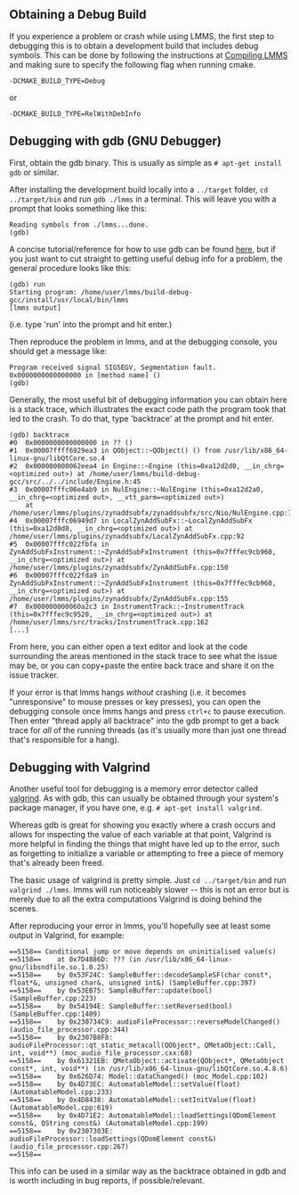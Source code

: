 ## Obtaining a Debug Build

If you experience a problem or crash while using LMMS, the first step to debugging this is to obtain a development build that includes debug symbols. This can be done by following the instructions at [Compiling LMMS](https://github.com/LMMS/lmms/wiki/Compiling) and making sure to specify the following flag when running cmake.

```
-DCMAKE_BUILD_TYPE=Debug
```

or 

```
-DCMAKE_BUILD_TYPE=RelWithDebInfo
``` 

## Debugging with gdb (GNU Debugger)

First, obtain the gdb binary. This is usually as simple as `# apt-get install gdb` or similar.

After installing the development build locally into a `../target` folder, `cd ../target/bin` and run `gdb ./lmms` in a terminal. This will leave you with a prompt that looks something like this:
```
Reading symbols from ./lmms...done.
(gdb) 
```

A concise tutorial/reference for how to use gdb can be found [here](http://www.unknownroad.com/rtfm/gdbtut/), but if you just want to cut straight to getting useful debug info for a problem, the general procedure looks like this:
```
(gdb) run
Starting program: /home/user/lmms/build-debug-gcc/install/usr/local/bin/lmms
[lmms output]
```
(i.e. type 'run' into the prompt and hit enter.)

Then reproduce the problem in lmms, and at the debugging console, you should get a message like:
```
Program received signal SIGSEGV, Segmentation fault.
0x0000000000000000 in [method name] ()
(gdb) 
```

Generally, the most useful bit of debugging information you can obtain here is a stack trace, which illustrates the exact code path the program took that led to the crash. To do that, type 'backtrace' at the prompt and hit enter.

```
(gdb) backtrace
#0  0x0000000000000000 in ?? ()
#1  0x00007ffff6929ea3 in QObject::~QObject() () from /usr/lib/x86_64-linux-gnu/libQtCore.so.4
#2  0x000000000062eea4 in Engine::~Engine (this=0xa12d2d0, __in_chrg=<optimized out>) at /home/user/lmms/build-debug-gcc/src/../../include/Engine.h:45
#3  0x00007fffc06e4ab9 in NulEngine::~NulEngine (this=0xa12d2a0, __in_chrg=<optimized out>, __vtt_parm=<optimized out>)
    at /home/user/lmms/plugins/zynaddsubfx/zynaddsubfx/src/Nio/NulEngine.cpp:76
#4  0x00007fffc06949d7 in LocalZynAddSubFx::~LocalZynAddSubFx (this=0xa12d0d0, __in_chrg=<optimized out>) at /home/user/lmms/plugins/zynaddsubfx/LocalZynAddSubFx.cpp:92
#5  0x00007fffc022fbfa in ZynAddSubFxInstrument::~ZynAddSubFxInstrument (this=0x7fffec9cb960, __in_chrg=<optimized out>) at /home/user/lmms/plugins/zynaddsubfx/ZynAddSubFx.cpp:150
#6  0x00007fffc022fda9 in ZynAddSubFxInstrument::~ZynAddSubFxInstrument (this=0x7fffec9cb960, __in_chrg=<optimized out>) at /home/user/lmms/plugins/zynaddsubfx/ZynAddSubFx.cpp:155
#7  0x000000000060a2c3 in InstrumentTrack::~InstrumentTrack (this=0x7fffec9c9520, __in_chrg=<optimized out>) at /home/user/lmms/src/tracks/InstrumentTrack.cpp:162
[...]
```

From here, you can either open a text editor and look at the code surrounding the areas mentioned in the stack trace to see what the issue may be, or you can copy+paste the entire back trace and share it on the issue tracker.

If your error is that lmms hangs *without* crashing (i.e. it becomes "unresponsive" to mouse presses or key presses), you can open the debugging console once lmms hangs and press `ctrl+c` to pause execution. Then enter "thread apply all backtrace" into the gdb prompt to get a back trace for *all* of the running threads (as it's usually more than just one thread that's responsible for a hang).

## Debugging with Valgrind

Another useful tool for debugging is a memory error detector called [valgrind](http://valgrind.org/). As with gdb, this can usually be obtained through your system's package manager, if you have one, e.g. `# apt-get install valgrind`.

Whereas gdb is great for showing you exactly where a crash occurs and allows for inspecting the value of each variable at that point, Valgrind is more helpful in finding the things that might have led up to the error, such as forgetting to initialize a variable or attempting to free a piece of memory that's already been freed.

The basic usage of valgrind is pretty simple. Just `cd ../target/bin` and run `valgrind ./lmms`. lmms will run noticeably slower -- this is not an error but is merely due to all the extra computations Valgrind is doing behind the scenes.

After reproducing your error in lmms, you'll hopefully see at least some output in Valgrind, for example:
```
==5158== Conditional jump or move depends on uninitialised value(s)
==5158==    at 0x7D4886D: ??? (in /usr/lib/x86_64-linux-gnu/libsndfile.so.1.0.25)
==5158==    by 0x53F24C: SampleBuffer::decodeSampleSF(char const*, float*&, unsigned char&, unsigned int&) (SampleBuffer.cpp:397)
==5158==    by 0x53EB75: SampleBuffer::update(bool) (SampleBuffer.cpp:223)
==5158==    by 0x54194E: SampleBuffer::setReversed(bool) (SampleBuffer.cpp:1409)
==5158==    by 0x230734C9: audioFileProcessor::reverseModelChanged() (audio_file_processor.cpp:344)
==5158==    by 0x2307B8F8: audioFileProcessor::qt_static_metacall(QObject*, QMetaObject::Call, int, void**) (moc_audio_file_processor.cxx:68)
==5158==    by 0x61321EB: QMetaObject::activate(QObject*, QMetaObject const*, int, void**) (in /usr/lib/x86_64-linux-gnu/libQtCore.so.4.8.6)
==5158==    by 0x626D74: Model::dataChanged() (moc_Model.cpp:102)
==5158==    by 0x4D73EC: AutomatableModel::setValue(float) (AutomatableModel.cpp:233)
==5158==    by 0x4D8438: AutomatableModel::setInitValue(float) (AutomatableModel.cpp:619)
==5158==    by 0x4D71E2: AutomatableModel::loadSettings(QDomElement const&, QString const&) (AutomatableModel.cpp:199)
==5158==    by 0x2307303E: audioFileProcessor::loadSettings(QDomElement const&) (audio_file_processor.cpp:267)
==5158== 
```

This info can be used in a similar way as the backtrace obtained in gdb and is worth including in bug reports, if possible/relevant.